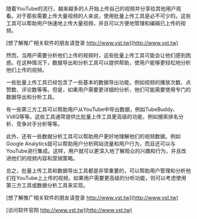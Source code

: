 随着YouTube的流行，越来越多的人开始上传自己的视频并分享给其他用户观看。对于那些需要上传大量视频的人来说，使用批量上传工具是必不可少的。这些工具可以帮助用户快速地上传大量视频，并且可以方便地管理和编辑已上传的视频。

[想了解推广相关软件的朋友请登录 http://www.vst.tw](http://www.vst.tw)

然而，当用户需要分析他们上传的视频时，这些批量上传工具可能会让他们感到困惑。在这种情况下，数据导出和分析工具可以提供帮助，使用户能够更轻松地分析他们上传的视频。

一些批量上传工具已经包含了一些基本的数据导出功能，例如视频的播放次数、点赞数、评论数等等。但是，如果用户需要更详细的分析，他们可能需要使用专门的数据导出和分析工具。

有一些第三方工具可以帮助用户从YouTube中导出数据，例如TubeBuddy、VidIQ等等。这些工具通常提供比批量上传工具更高级的功能，例如搜索排名分析、竞争对手分析等等。

此外，还有一些数据分析工具可以帮助用户更好地理解他们的视频数据。例如Google Analytics就可以帮助用户分析网站流量和用户行为，而且还可以与YouTube进行集成。这样，用户就可以更深入地了解观众的兴趣和行为，并且改进他们的视频内容和营销策略。

总之，批量上传工具和数据导出工具都是非常重要的，可以帮助用户管理和分析他们在YouTube上上传的视频。如果用户需要更高级的分析功能，则可以考虑使用第三方工具或数据分析工具来实现。

[想了解推广相关软件的朋友请登录 http://www.vst.tw](http://www.vst.tw)


[访问软件官网 http://www.vst.tw](http://www.vst.tw)
